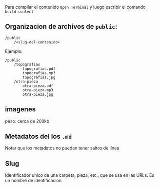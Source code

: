 Para compilar el contenido `Open Terminal` y luego escribir el comando `build-content`

## Organizacion de archivos de `public`:

```
/public
    /<slug-del-contenido>
```

Ejemplo:

```
/public
    /topografias
        topografias.pdf
        topografias.mp3
        topografias.jpg
    /otra-pieza
        otra-pieza.pdf
        otra-pieza.mp3
        otra-pieza.jpg
```

## imagenes

peso: cerca de 200kb

## Metadatos del los `.md`

Notar que los metadatos no pueden tener saltos de línea

## Slug

Identificador unico de una carpeta, pieza, etc., que se usa en las URLs. Es un nombre de identificacion
